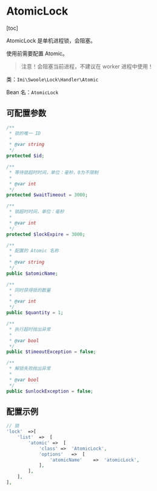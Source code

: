 # AtomicLock

[toc]

AtomicLock 是单机进程锁，会阻塞。

使用前需要配置 Atomic。

> 注意！会阻塞当前进程，不建议在 worker 进程中使用！

类：`Imi\Swoole\Lock\Handler\Atomic`

Bean 名：`AtomicLock`

## 可配置参数

```php
/**
 * 锁的唯一 ID
 *
 * @var string
 */
protected $id;

/**
 * 等待锁超时时间，单位：毫秒，0为不限制
 * 
 * @var int
 */
protected $waitTimeout = 3000;

/**
 * 锁超时时间，单位：毫秒
 * 
 * @var int
 */
protected $lockExpire = 3000;

/**
 * 配置的 Atomic 名称
 *
 * @var string
 */
public $atomicName;

/**
 * 同时获得锁的数量
 * 
 * @var int
 */
public $quantity = 1;

/**
 * 执行超时抛出异常
 *
 * @var bool
 */
public $timeoutException = false;

/**
 * 解锁失败抛出异常
 *
 * @var bool
 */
public $unlockException = false;

```

## 配置示例

```php
// 锁
'lock'  =>[
    'list'  =>  [
        'atomic' =>  [
            'class' =>  'AtomicLock',
            'options'   =>  [
                'atomicName'    =>  'atomicLock',
            ],
        ],
    ],
],
```
